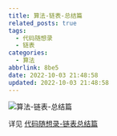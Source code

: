 ```yaml
---
title: 算法-链表-总结篇
related_posts: true
tags:
  - 代码随想录
  - 链表
categories:
  - 算法
abbrlink: 8be5
date: 2022-10-03 21:48:58
updated: 2022-10-03 21:48:58
---
```


![算法-链表-总结篇](https://cdn.jsdelivr.net/gh/andyyxw/images/img/algorithm_linked-list.png)

<!-- more -->

详见 [代码随想录-链表总结篇](https://programmercarl.com/链表总结篇.html)
